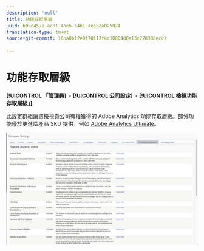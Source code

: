 ```yaml
---
description: 'null'
title: 功能存取層級
uuid: bd8e457e-ac81-4ae6-b4b1-ae582a025024
translation-type: tm+mt
source-git-commit: 16ba0b12e0f70112f4c10804d0a13c278388ecc2

---
```



# 功能存取層級

**[!UICONTROL 「管理員]** > **[!UICONTROL 公司設定]** > **[!UICONTROL 檢視功能存取層級」]**

此設定群組讓您檢視貴公司有權獲得的 Adobe Analytics 功能存取層級。部分功能僅於更進階產品 SKU 提供，例如 [Adobe Analytics Ultimate](https://www.adobe.com/tw/data-analytics-cloud/analytics/ultimate.html)。

![](assets/feature-access-levels.png)


